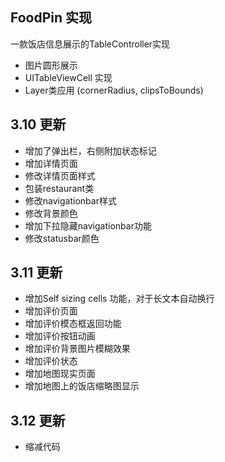 ## FoodPin 实现

一款饭店信息展示的TableController实现

* 图片圆形展示
* UITableViewCell 实现
* Layer类应用  (cornerRadius, clipsToBounds)

## 3.10 更新

* 增加了弹出栏，右侧附加状态标记
* 增加详情页面
* 修改详情页面样式
* 包装restaurant类
* 修改navigationbar样式
* 修改背景颜色
* 增加下拉隐藏navigationbar功能
* 修改statusbar颜色

## 3.11 更新

* 增加Self sizing cells 功能，对于长文本自动换行
* 增加评价页面
* 增加评价模态框返回功能
* 增加评价按钮动画
* 增加评价背景图片模糊效果
* 增加评价状态
* 增加地图现实页面
* 增加地图上的饭店缩略图显示

## 3.12 更新

* 缩减代码